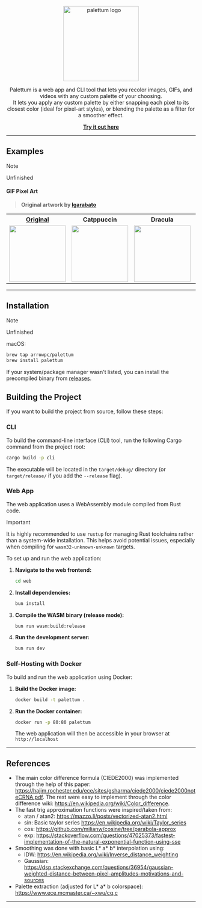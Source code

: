 <p align="center">
  <a href="https://palettum.com" target="_blank">
    <img src="https://i.nuuls.com/5BwS3.png" alt="palettum logo" width="200" />
  </a>
</p><p align="center">
  Palettum is a web app and CLI tool that  lets you recolor images, GIFs, and videos with any custom palette of your choosing.<br>
  It lets you apply any custom palette by either snapping each pixel to its closest color (ideal for pixel-art styles), or blending the palette as a filter for a smoother effect.
</p><p align="center">
  <a href="https://palettum.com" target="_blank">
    <b>Try it out here</b>
  </a>
</p>

---

## Examples

> [!NOTE]
> Unfinished

#### GIF Pixel Art
> **Original artwork by [lgarabato](https://www.artstation.com/lgarabato)**

<table>
  <tr>
    <th><a href="https://www.artstation.com/artwork/Ez2OWv" target="_blank">Original</a></th>
    <th>Catppuccin</th>
    <th>Dracula</th>
    <th>Nord</th>
    <th>Gruvbox</th>
  </tr>
  <tr>
    <td><img src="https://cdnb.artstation.com/p/assets/images/images/084/095/639/original/lgarabato-vastator-wait.gif" width="150"></td>
    <td><img src="https://i.nuuls.com/B3chP.gif" width="150"></td>
    <td><img src="https://i.nuuls.com/W61pB.gif" width="150"></td>
    <td><img src="https://i.nuuls.com/EIlTw.gif" width="150"></td>
    <td><img src="https://i.nuuls.com/fhQ8_.gif" width="150"></td>
  </tr>
</table>

---

## Installation

> [!NOTE]
> Unfinished

macOS:

```bash
brew tap arrowpc/palettum
brew install palettum
```

If your system/package manager wasn't listed, you can install the precompiled binary from [releases](https://github.com/arrowpc/palettum/releases).

## Building the Project

If you want to build the project from source, follow these steps:

### CLI

To build the command-line interface (CLI) tool, run the following Cargo command from the project root:

```bash
cargo build -p cli
```

The executable will be located in the `target/debug/` directory (or `target/release/` if you add the `--release` flag).

### Web App

The web application uses a WebAssembly module compiled from Rust code.

> [!IMPORTANT]
> It is highly recommended to use `rustup` for managing Rust toolchains rather than a system-wide installation. This helps avoid potential issues, especially when compiling for `wasm32-unknown-unknown` targets.

To set up and run the web application:

1.  **Navigate to the web frontend:**
    ```bash
    cd web
    ```

2.  **Install dependencies:**
    ```bash
    bun install
    ```

3.  **Compile the WASM binary (release mode):**
    ```bash
    bun run wasm:build:release
    ```

4.  **Run the development server:**
    ```bash
    bun run dev
    ```

### Self-Hosting with Docker

To build and run the web application using Docker:

1.  **Build the Docker image:**
    ```bash
    docker build -t palettum .
    ```

2.  **Run the Docker container:**
    ```bash
    docker run -p 80:80 palettum
    ```

    The web application will then be accessible in your browser at `http://localhost`

---

## References

- The main color difference formula (CIEDE2000) was implemented through the help of this paper:
  https://hajim.rochester.edu/ece/sites/gsharma/ciede2000/ciede2000noteCRNA.pdf. The rest were easy to implement through the color difference wiki: https://en.wikipedia.org/wiki/Color_difference.
- The fast trig approximation functions were inspired/taken from:
  - atan / atan2: https://mazzo.li/posts/vectorized-atan2.html
  - sin: Basic taylor series https://en.wikipedia.org/wiki/Taylor_series
  - cos: https://github.com/milianw/cosine/tree/parabola-approx
  - exp: https://stackoverflow.com/questions/47025373/fastest-implementation-of-the-natural-exponential-function-using-sse
- Smoothing was done with basic L* a* b\* interpolation using:
  - IDW: https://en.wikipedia.org/wiki/Inverse_distance_weighting
  - Gaussian: https://dsp.stackexchange.com/questions/36954/gaussian-weighted-distance-between-pixel-amplitudes-motivations-and-sources
- Palette extraction (adjusted for L* a* b colorspace): https://www.ece.mcmaster.ca/~xwu/cq.c

---
